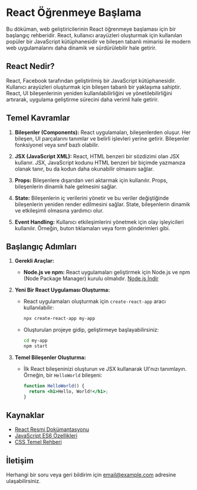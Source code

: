 # React Öğrenmeye Başlama

Bu döküman, web geliştiricilerinin React öğrenmeye başlaması için bir başlangıç rehberidir. React, kullanıcı arayüzleri oluşturmak için kullanılan popüler bir JavaScript kütüphanesidir ve bileşen tabanlı mimarisi ile modern web uygulamalarını daha dinamik ve sürdürülebilir hale getirir.

## React Nedir?

React, Facebook tarafından geliştirilmiş bir JavaScript kütüphanesidir. Kullanıcı arayüzleri oluşturmak için bileşen tabanlı bir yaklaşıma sahiptir. React, UI bileşenlerinin yeniden kullanılabilirliğini ve yönetilebilirliğini artırarak, uygulama geliştirme sürecini daha verimli hale getirir.

## Temel Kavramlar

1. **Bileşenler (Components):** React uygulamaları, bileşenlerden oluşur. Her bileşen, UI parçalarını tanımlar ve belirli işlevleri yerine getirir. Bileşenler fonksiyonel veya sınıf bazlı olabilir.

2. **JSX (JavaScript XML):** React, HTML benzeri bir sözdizimi olan JSX kullanır. JSX, JavaScript kodunu HTML benzeri bir biçimde yazmanıza olanak tanır, bu da kodun daha okunabilir olmasını sağlar.

3. **Props:** Bileşenlere dışarıdan veri aktarmak için kullanılır. Props, bileşenlerin dinamik hale gelmesini sağlar.

4. **State:** Bileşenlerin iç verilerini yönetir ve bu veriler değiştiğinde bileşenlerin yeniden render edilmesini sağlar. State, bileşenlerin dinamik ve etkileşimli olmasına yardımcı olur.

5. **Event Handling:** Kullanıcı etkileşimlerini yönetmek için olay işleyicileri kullanılır. Örneğin, buton tıklamaları veya form gönderimleri gibi.

## Başlangıç Adımları

1. **Gerekli Araçlar:**
   - **Node.js ve npm:** React uygulamaları geliştirmek için Node.js ve npm (Node Package Manager) kurulu olmalıdır. [Node.js İndir](https://nodejs.org/)

2. **Yeni Bir React Uygulaması Oluşturma:**
   - React uygulamaları oluşturmak için `create-react-app` aracı kullanılabilir:
     ```bash
     npx create-react-app my-app
     ```
   - Oluşturulan projeye gidip, geliştirmeye başlayabilirsiniz:
     ```bash
     cd my-app
     npm start
     ```

3. **Temel Bileşenler Oluşturma:**
   - İlk React bileşeninizi oluşturun ve JSX kullanarak UI'nızı tanımlayın. Örneğin, bir `HelloWorld` bileşeni:
     ```jsx
     function HelloWorld() {
       return <h1>Hello, World!</h1>;
     }
     ```

## Kaynaklar

- [React Resmi Dokümantasyonu](https://reactjs.org/docs/getting-started.html)
- [JavaScript ES6 Özellikleri](https://developer.mozilla.org/en-US/docs/Web/JavaScript/Guide/Introduction)
- [CSS Temel Rehberi](https://developer.mozilla.org/en-US/docs/Learn/CSS)

## İletişim

Herhangi bir soru veya geri bildirim için [email@example.com](mailto:email@example.com) adresine ulaşabilirsiniz.

